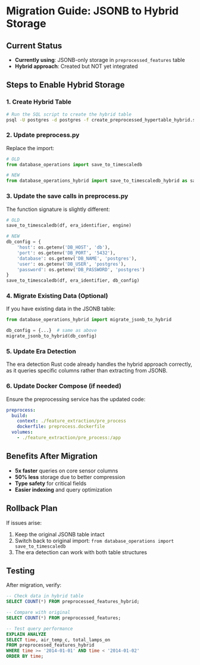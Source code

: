 # Migration Guide: JSONB to Hybrid Storage

## Current Status
- **Currently using**: JSONB-only storage in `preprocessed_features` table
- **Hybrid approach**: Created but NOT yet integrated

## Steps to Enable Hybrid Storage

### 1. Create Hybrid Table
```bash
# Run the SQL script to create the hybrid table
psql -U postgres -d postgres -f create_preprocessed_hypertable_hybrid.sql
```

### 2. Update preprocess.py
Replace the import:
```python
# OLD
from database_operations import save_to_timescaledb

# NEW
from database_operations_hybrid import save_to_timescaledb_hybrid as save_to_timescaledb
```

### 3. Update the save calls in preprocess.py
The function signature is slightly different:
```python
# OLD
save_to_timescaledb(df, era_identifier, engine)

# NEW
db_config = {
    'host': os.getenv('DB_HOST', 'db'),
    'port': os.getenv('DB_PORT', '5432'),
    'database': os.getenv('DB_NAME', 'postgres'),
    'user': os.getenv('DB_USER', 'postgres'),
    'password': os.getenv('DB_PASSWORD', 'postgres')
}
save_to_timescaledb(df, era_identifier, db_config)
```

### 4. Migrate Existing Data (Optional)
If you have existing data in the JSONB table:
```python
from database_operations_hybrid import migrate_jsonb_to_hybrid

db_config = {...}  # same as above
migrate_jsonb_to_hybrid(db_config)
```

### 5. Update Era Detection
The era detection Rust code already handles the hybrid approach correctly, as it queries specific columns rather than extracting from JSONB.

### 6. Update Docker Compose (if needed)
Ensure the preprocessing service has the updated code:
```yaml
preprocess:
  build:
    context: ./feature_extraction/pre_process
    dockerfile: preprocess.dockerfile
  volumes:
    - ./feature_extraction/pre_process:/app
```

## Benefits After Migration
- **5x faster** queries on core sensor columns
- **50% less** storage due to better compression
- **Type safety** for critical fields
- **Easier indexing** and query optimization

## Rollback Plan
If issues arise:
1. Keep the original JSONB table intact
2. Switch back to original import: `from database_operations import save_to_timescaledb`
3. The era detection can work with both table structures

## Testing
After migration, verify:
```sql
-- Check data in hybrid table
SELECT COUNT(*) FROM preprocessed_features_hybrid;

-- Compare with original
SELECT COUNT(*) FROM preprocessed_features;

-- Test query performance
EXPLAIN ANALYZE
SELECT time, air_temp_c, total_lamps_on
FROM preprocessed_features_hybrid
WHERE time >= '2014-01-01' AND time < '2014-01-02'
ORDER BY time;